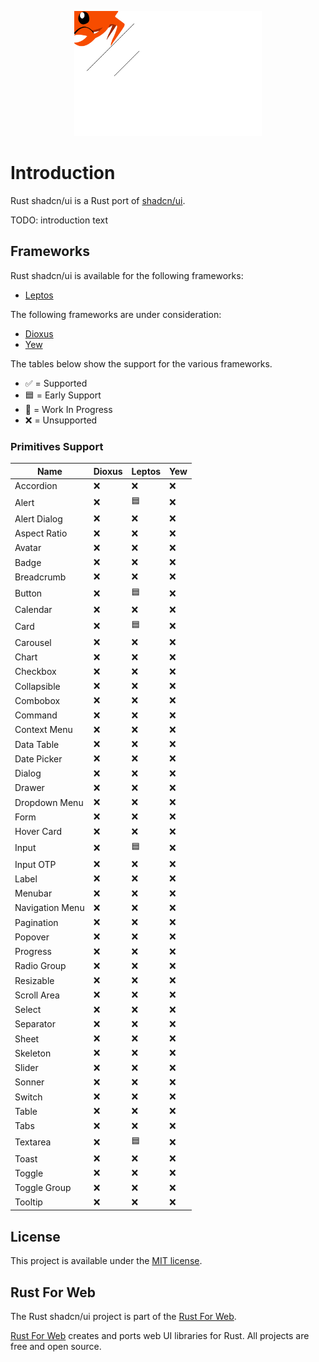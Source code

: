 <p align="center">
    <img src="./images/logo.svg" width="300" height="200" alt="Rust shadcn/ui Logo">
</p>

# Introduction

Rust shadcn/ui is a Rust port of [shadcn/ui](https://ui.shadcn.com/).

TODO: introduction text

## Frameworks

Rust shadcn/ui is available for the following frameworks:

-   [Leptos](https://leptos.dev/)

The following frameworks are under consideration:

-   [Dioxus](https://dioxuslabs.com/)
-   [Yew](https://yew.rs/)

The tables below show the support for the various frameworks.

-   ✅ = Supported
-   🟦 = Early Support
-   🚧 = Work In Progress
-   ❌ = Unsupported

### Primitives Support

| Name            | Dioxus | Leptos | Yew |
| --------------- | ------ | ------ | --- |
| Accordion       | ❌     | ❌     | ❌  |
| Alert           | ❌     | 🟦     | ❌  |
| Alert Dialog    | ❌     | ❌     | ❌  |
| Aspect Ratio    | ❌     | ❌     | ❌  |
| Avatar          | ❌     | ❌     | ❌  |
| Badge           | ❌     | ❌     | ❌  |
| Breadcrumb      | ❌     | ❌     | ❌  |
| Button          | ❌     | 🟦     | ❌  |
| Calendar        | ❌     | ❌     | ❌  |
| Card            | ❌     | 🟦     | ❌  |
| Carousel        | ❌     | ❌     | ❌  |
| Chart           | ❌     | ❌     | ❌  |
| Checkbox        | ❌     | ❌     | ❌  |
| Collapsible     | ❌     | ❌     | ❌  |
| Combobox        | ❌     | ❌     | ❌  |
| Command         | ❌     | ❌     | ❌  |
| Context Menu    | ❌     | ❌     | ❌  |
| Data Table      | ❌     | ❌     | ❌  |
| Date Picker     | ❌     | ❌     | ❌  |
| Dialog          | ❌     | ❌     | ❌  |
| Drawer          | ❌     | ❌     | ❌  |
| Dropdown Menu   | ❌     | ❌     | ❌  |
| Form            | ❌     | ❌     | ❌  |
| Hover Card      | ❌     | ❌     | ❌  |
| Input           | ❌     | 🟦     | ❌  |
| Input OTP       | ❌     | ❌     | ❌  |
| Label           | ❌     | ❌     | ❌  |
| Menubar         | ❌     | ❌     | ❌  |
| Navigation Menu | ❌     | ❌     | ❌  |
| Pagination      | ❌     | ❌     | ❌  |
| Popover         | ❌     | ❌     | ❌  |
| Progress        | ❌     | ❌     | ❌  |
| Radio Group     | ❌     | ❌     | ❌  |
| Resizable       | ❌     | ❌     | ❌  |
| Scroll Area     | ❌     | ❌     | ❌  |
| Select          | ❌     | ❌     | ❌  |
| Separator       | ❌     | ❌     | ❌  |
| Sheet           | ❌     | ❌     | ❌  |
| Skeleton        | ❌     | ❌     | ❌  |
| Slider          | ❌     | ❌     | ❌  |
| Sonner          | ❌     | ❌     | ❌  |
| Switch          | ❌     | ❌     | ❌  |
| Table           | ❌     | ❌     | ❌  |
| Tabs            | ❌     | ❌     | ❌  |
| Textarea        | ❌     | 🟦     | ❌  |
| Toast           | ❌     | ❌     | ❌  |
| Toggle          | ❌     | ❌     | ❌  |
| Toggle Group    | ❌     | ❌     | ❌  |
| Tooltip         | ❌     | ❌     | ❌  |

## License

This project is available under the [MIT license](https://github.com/RustForWeb/shadcn-ui/blob/main/LICENSE.md).

## Rust For Web

The Rust shadcn/ui project is part of the [Rust For Web](https://github.com/RustForWeb).

[Rust For Web](https://github.com/RustForWeb) creates and ports web UI libraries for Rust. All projects are free and open source.
